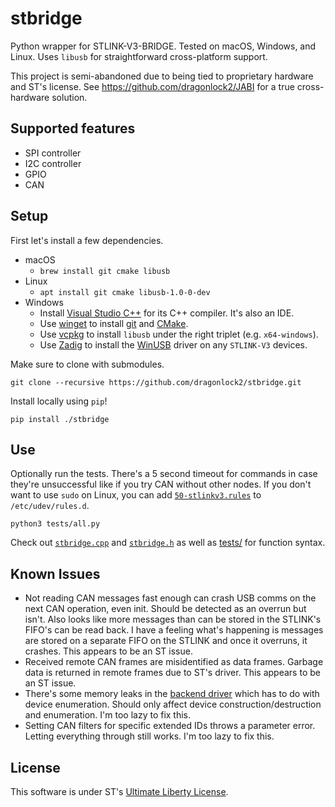 # stbridge

Python wrapper for STLINK-V3-BRIDGE. Tested on macOS, Windows, and Linux. Uses `libusb` for straightforward cross-platform support.

This project is semi-abandoned due to being tied to proprietary hardware and ST's license. See https://github.com/dragonlock2/JABI for a true cross-hardware solution.

## Supported features
- SPI controller
- I2C controller
- GPIO
- CAN

## Setup

First let's install a few dependencies.

- macOS
    - `brew install git cmake libusb`
- Linux
    - `apt install git cmake libusb-1.0-0-dev`
- Windows
    - Install [Visual Studio C++](https://visualstudio.microsoft.com/vs/features/cplusplus/) for its C++ compiler. It's also an IDE.
    - Use [winget](https://docs.microsoft.com/en-us/windows/package-manager/winget/) to install [git](https://winget.run/pkg/Git/Git) and [CMake](https://winget.run/pkg/Kitware/CMake).
    - Use [vcpkg](https://github.com/microsoft/vcpkg) to install `libusb` under the right triplet (e.g. `x64-windows`).
    - Use [Zadig](https://zadig.akeo.ie) to install the [WinUSB](https://github.com/libusb/libusb/wiki/Windows#driver-installation) driver on any `STLINK-V3` devices.

Make sure to clone with submodules.

	git clone --recursive https://github.com/dragonlock2/stbridge.git

Install locally using `pip`!

	pip install ./stbridge

## Use

Optionally run the tests. There's a 5 second timeout for commands in case they're unsuccessful like if you try CAN without other nodes. If you don't want to use `sudo` on Linux, you can add [`50-stlinkv3.rules`](50-stlinkv3.rules) to `/etc/udev/rules.d`.

	python3 tests/all.py

Check out [`stbridge.cpp`](stbridge.cpp) and [`stbridge.h`](stbridge.h) as well as [tests/](tests/) for function syntax.

## Known Issues
- Not reading CAN messages fast enough can crash USB comms on the next CAN operation, even init. Should be detected as an overrun but isn't. Also looks like more messages than can be stored in the STLINK's FIFO's can be read back. I have a feeling what's happening is messages are stored on a separate FIFO on the STLINK and once it overruns, it crashes. This appears to be an ST issue.
- Received remote CAN frames are misidentified as data frames. Garbage data is returned in remote frames due to ST's driver. This appears to be an ST issue.
- There's some memory leaks in the [backend driver](https://github.com/dragonlock2/STLINK-V3-BRIDGE_libusb/) which has to do with device enumeration. Should only affect device construction/destruction and enumeration. I'm too lazy to fix this.
- Setting CAN filters for specific extended IDs throws a parameter error. Letting everything through still works. I'm too lazy to fix this.

## License
This software is under ST's [Ultimate Liberty License](https://www.st.com/content/ccc/resource/legal/legal_agreement/license_agreement/group0/87/0c/3d/ad/0a/ba/44/26/DM00216740/files/DM00216740.pdf/jcr:content/translations/en.DM00216740.pdf).
